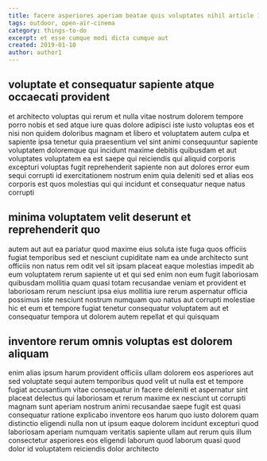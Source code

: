 ```yaml
---
title: facere asperiores aperiam beatae quis voluptates nihil article 1483
tags: outdoor, open-air-cinema
category: things-to-do
excerpt: et esse cumque modi dicta cumque aut
created: 2019-01-10
author: author1
---
```


## voluptate et consequatur sapiente atque occaecati provident

et architecto voluptas qui rerum et nulla vitae nostrum dolorem tempore porro nobis et sed atque iure quas dolore adipisci iste iusto voluptas eos et nisi non quidem doloribus magnam et libero et voluptatem autem culpa et sapiente ipsa tenetur quia praesentium vel sint animi consequuntur sapiente voluptatem doloremque qui incidunt maxime debitis quibusdam et aut voluptates voluptatem ea est saepe qui reiciendis qui aliquid corporis excepturi voluptas fugit reprehenderit sapiente non aut dolores error eum sequi corrupti id exercitationem nostrum enim quia deleniti sed et alias eos corporis est quos molestias qui qui incidunt et consequatur neque natus corrupti

## minima voluptatem velit deserunt et reprehenderit quo

autem aut aut ea pariatur quod maxime eius soluta iste fuga quos officiis fugiat temporibus sed et nesciunt cupiditate nam ea unde architecto sunt officiis non natus rem odit vel sit ipsam placeat eaque molestias impedit ab eum voluptatem rerum sapiente ut et qui sed enim non eum fugit laboriosam quibusdam mollitia quam quasi totam recusandae veniam et provident et laboriosam rerum nesciunt ipsa eius mollitia iure rerum aspernatur officia possimus iste nesciunt nostrum numquam quo natus aut corrupti molestiae hic et eum et tempore fugiat tenetur consequatur voluptatem aut et consequatur tempora ut dolorem autem repellat et qui quisquam

## inventore rerum omnis voluptas est dolorem aliquam

enim alias ipsum harum provident officiis ullam dolorem eos asperiores aut sed voluptate sequi autem temporibus quod velit ut nulla est et tempore fugiat accusantium vitae consequatur in facere deleniti et aspernatur sint placeat delectus qui laboriosam et rerum maxime ex nesciunt ut corrupti magnam sunt aperiam nostrum animi recusandae saepe fugit est quasi consequatur ratione explicabo inventore eos harum quo iusto dolorem quam distinctio eligendi nulla non ut ipsum eaque dolorem incidunt excepturi quod laboriosam aperiam numquam veritatis sapiente ullam aut rerum quis illum consectetur asperiores eos eligendi laborum quod laborum quasi quod dolor id voluptatem reiciendis dolor architecto
